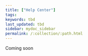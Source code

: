 ```yaml
---
title: ["Help Center"]
tags:
keywords: tbd
last_updated: tbd
sidebar: mydoc_sidebar
permalink: /:collection/:path.html
---
```


Coming soon
